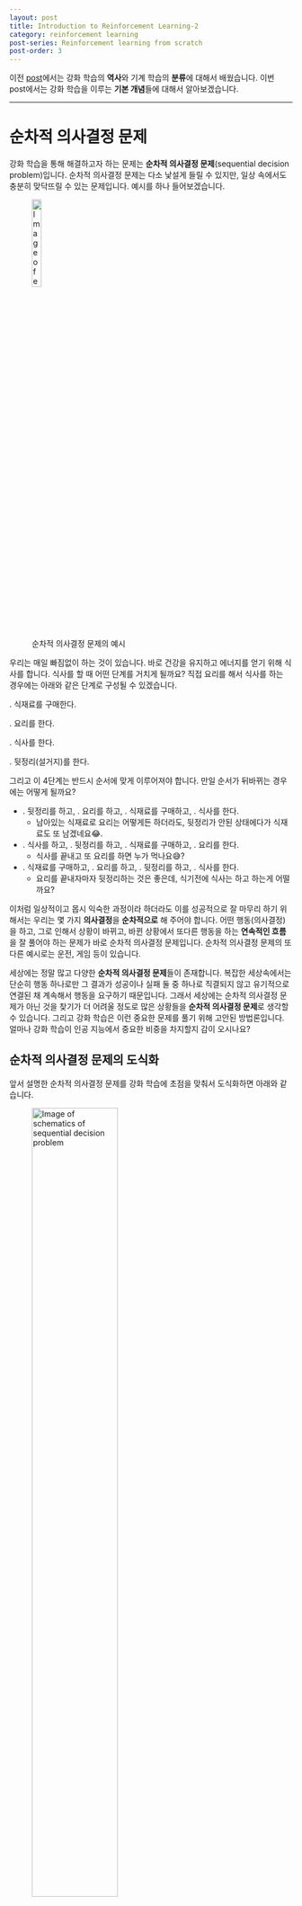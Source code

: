 ```yaml
---
layout: post
title: Introduction to Reinforcement Learning-2
category: reinforcement learning
post-series: Reinforcement learning from scratch
post-order: 3
---
```


이전 [post](https://gyuhub.github.io/posts/study/machine%20learning/reinforcement%20learning/introduction-to-rl-1)에서는 강화 학습의 **역사**와 기계 학습의 **분류**에 대해서 배웠습니다. 이번 post에서는 강화 학습을 이루는 **기본 개념**들에 대해서 알아보겠습니다.

---

# 순차적 의사결정 문제

강화 학습을 통해 해결하고자 하는 문제는 **순차적 의사결정 문제**(sequential decision problem)입니다. 순차적 의사결정 문제는 다소 낯설게 들릴 수 있지만, 일상 속에서도 충분히 맞닥뜨릴 수 있는 문제입니다. 예시를 하나 들어보겠습니다.

<figure>
    <img src="/posts/study/machine learning/reinforcement learning/images/introduction_to_rl_6.png"
         title="Example of sequential decision problem"
         alt="Image of example of sequential decision problem"
         class="img_center"
         style="width: 20%"/>
    <figcaption>순차적 의사결정 문제의 예시</figcaption>
</figure>

우리는 매일 빠짐없이 하는 것이 있습니다. 바로 건강을 유지하고 에너지를 얻기 위해 식사를 합니다. 식사를 할 때 어떤 단계를 거치게 될까요? 직접 요리를 해서 식사를 하는 경우에는 아래와 같은 단계로 구성될 수 있겠습니다.

<i class="fa-solid fa-1"></i>. 식재료를 구매한다.

<i class="fa-solid fa-2"></i>. 요리를 한다.

<i class="fa-solid fa-3"></i>. 식사를 한다.

<i class="fa-solid fa-4"></i>. 뒷정리(설거지)를 한다.

그리고 이 4단계는 반드시 순서에 맞게 이루어져야 합니다. 만일 순서가 뒤바뀌는 경우에는 어떻게 될까요?

* <i class="fa-solid fa-4"></i>. 뒷정리를 하고, <i class="fa-solid fa-2"></i>. 요리를 하고, <i class="fa-solid fa-1"></i>. 식재료를 구매하고, <i class="fa-solid fa-3"></i>. 식사를 한다.
  * 남아있는 식재료로 요리는 어떻게든 하더라도, 뒷정리가 안된 상태에다가 식재료도 또 남겠네요😂.
* <i class="fa-solid fa-3"></i>. 식사를 하고, <i class="fa-solid fa-4"></i>. 뒷정리를 하고, <i class="fa-solid fa-1"></i>. 식재료를 구매하고, <i class="fa-solid fa-2"></i>. 요리를 한다.
  * 식사를 끝내고 또 요리를 하면 누가 먹나요😅?
* <i class="fa-solid fa-1"></i>. 식재료를 구매하고, <i class="fa-solid fa-2"></i>. 요리를 하고, <i class="fa-solid fa-4"></i>. 뒷정리를 하고, <i class="fa-solid fa-3"></i>. 식사를 한다.
  * 요리를 끝내자마자 뒷정리하는 것은 좋은데, 식기전에 식사는 하고 하는게 어떨까요?

이처럼 일상적이고 몹시 익숙한 과정이라 하더라도 이를 성공적으로 잘 마무리 하기 위해서는 우리는 몇 가지 **의사결정**을 **순차적으로** 해 주어야 합니다. 어떤 행동(의사결정)을 하고, 그로 인해서 상황이 바뀌고, 바뀐 상황에서 또다른 행동을 하는 **연속적인 흐름**을 잘 풀어야 하는 문제가 바로 순차적 의사결정 문제입니다. 순차적 의사결정 문제의 또다른 예시로는 운전, 게임 등이 있습니다.

세상에는 정말 많고 다양한 **순차적 의사결정 문제**들이 존재합니다. 복잡한 세상속에서는 단순히 행동 하나로만 그 결과가 성공이나 실패 둘 중 하나로 직결되지 않고 유기적으로 연결된 채 계속해서 행동을 요구하기 때문입니다. 그래서 세상에는 순차적 의사결정 문제가 아닌 것을 찾기가 더 어려울 정도로 많은 상황들을 **순차적 의사결정 문제**로 생각할 수 있습니다. 그리고 강화 학습은 이런 중요한 문제를 풀기 위해 고안된 방법론입니다. 얼마나 강화 학습이 인공 지능에서 중요한 비중을 차지할지 감이 오시나요?

## 순차적 의사결정 문제의 도식화

앞서 설명한 순차적 의사결정 문제를 강화 학습에 초점을 맞춰서 도식화하면 아래와 같습니다.

<figure>
    <img src="/posts/study/machine learning/reinforcement learning/images/introduction_to_rl_7.png"
         title="Schematics of sequential decision problem"
         alt="Image of schematics of sequential decision problem"
         class="img_center"
         style="width: 60%"/>
    <figcaption>순차적 의사결정 문제의 도식화</figcaption>
</figure>

**에이전트**(agent)가 **액션**(행동, action)을 하고 그에 따라 상황이 변하는 것을 하나의 **루프**(loop)라고 했을때, 이 루프가 끊임없이 **반복**되는 것을 <ins>순차적 의사결정 문제</ins>라고 할 수 있습니다. [Fig. 2.]에서 에이전트, **환경**(environment), **상태**(state) 그리고 **보상**(reward)이라는 개념이 처음 등장한만큼 그에 대해 먼저 자세히 살펴보겠습니다. 

---

# 에이전트

**에이전트**는 강화 학습의 **주인공**이자 **주체**입니다. 학습하는 **대상**이며 동시에 *환경 속에서* 행동하는 개체를 가리키는 용어입니다. 위에서의 예시에서는 요리하고 식사를 하는 객체가 에이전트가 되겠습니다. 에이전트는 어떤 **액션**을 할지 정하는 것이 가장 주된 역할입니다. 에이전트의 입장에서 위의 루프는 구체적으로 다음 3단계로 이루어져 있습니다.

<i class="fa-solid fa-1"></i>. 현재 상황 $s_t$에서 어떤 액션$(a_t)$을 해야 할지 결정.

<i class="fa-solid fa-2"></i>. 결정된 액션 $a_t$를 환경으로 보냄.

<i class="fa-solid fa-3"></i>. 환경으로부터 그에 따른 보상과 다음 상태의 정보를 받음

# 환경

**환경**은 에이전트를 제외한 모든 요소를 말합니다. 그래서 어떤 요소가 환경이라고 딱 집어서 말하기가 어렵습니다. 이전의 예시에서는 식사를 하는 객체(에이전트)를 **제외한 모든 것**이 환경입니다. 다른 말로는 에이전트가 어떤 **액션**을 했을 때, 그 결과에 영향을 아주 조금이라도 미치는 모든 요소들이 환경이라고 할 수 있습니다. 환경 속에서 에이전트가 어떤 액션을 취하고 나면 에이전트의 **상태**가 바뀔 수 있습니다.

# 상태

**상태**는 현재 에이전트에 대한 모든 **정보**를 **숫자**로 기록해서 표현한 것을 말합니다. 현재 가지고 있는 돈, 요리 완료까지 남은 시간, 접시의 개수 등등을 숫자로 엮은 하나의 벡터처럼 생각할수도 있습니다. 환경은 이 **상태 변화**(state transition)를 일으키는 역할을 담당합니다. 액션에 대한 결과를 알려주는 것입니다. 이를 종합하면 환경이 하는 일은 다음과 같은 단계로 이루어집니다.

<i class="fa-solid fa-1"></i>. 상태 $s_t$에서 에이전트로부터 받은 액션 $a_t$를 통해서 상태 변화를 일으킴.

<i class="fa-solid fa-2"></i>. 그 결과 상태는 $s_t \rightarraw s_{t+1}$로 바뀜.

<i class="fa-solid fa-3"></i>. 에이전트에게 줄 보상 $r_t$도 함께 계산.

<i class="fa-solid fa-4"></i>. $s_{t+1}$과 $r_{t+1}$을 에이전트에게 전달.

위와 같은 단계를 1부터 4까지 한번 반복하면, 즉 **에이전트**와 **환경**이 한 번 상호 작용하면 하나의 **루프**가 끝납니다. 이를 한 **틱**(tick)이 지났다고도 표현합니다. 실제 세계는 앞의 그림과 다르게 시간의 흐름이 **연속적**(continuous)이겠지만 순차적 의사결정 문제에서는 시간의 흐름을 **이산적**(discrete)으로 생각합니다. 그리고 그 시간의 단위를 틱 혹은 **타임 스텝**(time step)이라고 합니다.

# 보상

**보상**이란 의사결정을 얼마나 잘하고 있는지 알려주는 신호입니다. 그리고 강화 학습의 목적은 과정에서 받는 보상의 총합, 즉 **누적 보상**(cumulative reward)을 최대화하는 것입니다. 에이전트는 **좋은** 액션을 하면 보상을 크게 받고, **나쁜** 액션을 하면 보상을 적게 받습니다. 따라서 보상을 통해 에이전트는 액션을 **교정**할 **힌트**를 얻게 됩니다. 보상은 강화 학습을 이해하는 데 있어서 가장 중요하고 필수적인 개념입니다. 만약 보상이 존재하지 않는다면, 에이전트는 아무것도 배울 수 없습니다.

보상에는 3가지 특징이 있습니다.

<i class="fa-solid fa-1"></i>. 보상은 **어떻게**가 아닌 **얼마나**를 나타낸다.

첫 번째 특징은 보상은 "**어떻게**"에 대한 정보를 담고 있지 않다는 점입니다. 보상은 **에이전트**가 특정한 액션을 하면 그것에 대해 "**얼마나**" 잘 하고 있는지 평가를 해주는 지표일뿐, **어떻게** 해야 높은 보상을 얻을 수 있을지 알려주지 않습니다. 이러한 점이 지도 학습과 강화 학습을 명확하게 구분할 수 있게 해줍니다. 그렇다면 어떻게해야 높은 보상을 얻을 수 있는지 알려주지 않음에도 학습을 잘할 수 있을까요? 그것은 바로 수많은 **시행착오**(trial & error)덕분입니다.

에이전트는 자신이 처한 상황속에서 특정한 액션을 취함으로써 그 액션에 대한 평가로 **보상**이라는 신호를 받습니다. 에이전트가 자신이 했던 액션을 **교정**할 수 있는 이유는 에이전트가 좋은 액션을 하면 높은 보상을, 나쁜 액션을 하면 낮은 보상일 주면서 액션의 좋고 나쁨을 평가해 주는 신호가 있기 때문입니다. 보상이 **직접적으로** <ins>어떻게 해야 할지</ins>를 알려주지는 않지만, <ins>보상이 높았던 액션을 많이 하고 보상이 낮았던 액션을 적게 함으로써</ins> 액션을 조금씩 교정할 수 있게 해주는 것입니다.

<i class="fa-solid fa-2"></i>. 보상은 **스칼라**값이다.

두 번째 특징은 보상은 **벡터**가 아닌 **스칼라**라는 점입니다. 만약 보상이 벡터라면 동시에 2개 이상의 값을 최대화하는 것을 목표로 할 수 있겠지만, 보상은 스칼라이기 때문에 오직 하나의 값만 최대화할 수 있습니다. 왜 벡터가 아닌 스칼라값으로 보상을 설정했을까요? 예시를 하나 들어보겠습니다.

<figure>
    <img src="/posts/study/machine learning/reinforcement learning/images/introduction_to_rl_8.png"
         title="Example of vector reward problem"
         alt="Image of example of vector reward problem"
         class="img_center"
         style="width: 40%"/>
    <figcaption>벡터 보상의 문제점의 예시</figcaption>
</figure>

[Fig. 3.]과 같이 게임속에서 자율주행을 하는 강화 학습 에이전트가 있다고 가정해보겠습니다. 해당 에이전트는 현재 자율주행을 하면서 횡단보도가 있는 도로를 지나고 있습니다. 이때 에이전트는 최대한 오랫동안 주행하기 위해서 멈추지 않고 1초 주행을 할때마다 **+5**의 보상을 받는다고 하겠습니다. 또한, 일반국도에는 횡단보도가 존재하고 보행신호가 켜지면 사람이 지나갑니다. 그래서 사람의 안전을 위해서 사람과 충돌하지 않고 주행하면 **+1**의 보상을 주겠습니다. 이를 벡터로 나타낸다면 아래의 수식처럼 표현할 수 있습니다.

$$
r_t = \begin{bmatrix}
  5t \\
  h_t
\end{bmatrix}, \\
h_t = \begin{cases}
  1\ (\text{when the car does not hit a person}) \\
  0\ (\text{otherwise})
\end{cases}. \label{vector_reward} \tag{1}
$$

식 $(\ref{vector_reward})$에서 $t$는 시점 t를 나타내고 $h_t$는 사람과 에이전트가 부딪히지 않았을때만 1이라는 결과를 출력합니다. 언뜻 보기에는 큰 문제가 없어보이지만 만약 아래와 같은 그림의 상황이 발생하면 어떻게 될까요?

<figure>
    <img src="/posts/study/machine learning/reinforcement learning/images/introduction_to_rl_9.png"
         title="Example of vector reward problem"
         alt="Image of example of vector reward problem"
         class="img_center"
         style="width: 40%"/>
    <figcaption>무단횡단을 하는 사람</figcaption>
</figure>

사실 [Fig. 4.]의 경우는 인공 지능의 윤리성과 연관이 있는 문제이지만, 예시를 위해서 든 경우이기에 인공 지능의 윤리성은 배제하고 설명해보겠습니다. [Fig. 4.]에는 무단횡단을 하는 사람과 자율주행하는 에이전트가 부딪히게 되는 상황이 나타나 있습니다. 당연히 사람과 부딪히면서 교통사고가 나는 것은 절대 학습되어서는 안될 **나쁜** 액션입니다. 하지만 위에서도 언급했듯이 보상에는 **어떻게**가 아닌 **얼마나** 좋은 액션인지를 나타내는 값이 담겨있습니다. 이 예시에서 에이전트가 취할 수 있는 액션은 앞으로 전진하거나 멈춘다는 두가지 액션만 존재한다고 가정해보겠습니다. 그렇다면 2가지 액션에 대한 보상은 아래와 같습니다.

$$
r_t = \begin{bmatrix}
  5 \\
  0
\end{bmatrix}\ (a_t=\text{go straight}), \\
r_t = \begin{bmatrix}
  0 \\
  1
\end{bmatrix}\ (a_t=\text{stop}). \label{vector_reward_2} \tag{2}
$$

식 $(\ref{vector_reward_2})$에서는 2가지 액션에 대한 각각의 보상이 나와있습니다. 에이전트가 취할 수 있는 액션에 대해서 두 보상 모두 **양의** 보상을 받습니다. 그렇다면 어떤 액션이 해당 상태에서 **최적**일까요? 멈추지않고 직진하는 것도 누적 보상이 커지고, 사람을 피해서 멈추는 것도 누적 보상이 커지게 하는 액션입니다. 따라서 해당 상태와 액션에 대해서 **최적의 정책**이나 **가치 함수**가 정해질 수 없습니다. 한 번의 타임 스텝동안에는 단 **하나의 액션**만 취할 수 있기 때문에 보상은 벡터가 아닌 **스칼라**값이 되어야 합니다.

> 최적 정책이나 가치 함수에 대해서는 나중에 자세히 다루겠습니다 🙂.

위의 예시같은 경우에는 $r_t=0.5\times 5t+0.5\times h_t$와 같이 가중치를 둔다면 여러 보상의 값을 하나의 스칼라로 표현할 수 있습니다. 만일 어떤 문제는 도저히 하나의 목표로 설정하기 어렵다면 그 문제에 강화 학습을 적용하는 것 자체가 적절하지 않을수도 있습니다.

<i class="fa-solid fa-3"></i>. 희소하고 지연된 보상.

보상의 세 번째 특징은 보상이 **희소**(sparse)할 수 있으며 **지연**(delay)될 수 있다는 점입니다. 액션과 보상이 일대일로 대응이 된다면 강화 학습은 한결 쉬워집니다. 에이전트가 행한 액션과 보상이 즉각적으로 연결되기 때문에 어떤 액션이 좋은 액션인지 가려내기 쉽기 때문입니다. 하지만 보상은 선택했던 액션의 빈도에 비해 훨씬 **가끔 주어지거나**, 액션이 발생한 후 **한참 뒤에** 나올수도 있습니다. 예를 들어 액션을 5번 취한후에 보상을 1번 받거나 액션을 10번하고 나서야 과거의 처음 액션에 대한 보상이 주어진다면, 이 보상이 어떤 액션때문에 받은건지 **구별하기 어렵기** 때문에 학습이 어려워집니다.

강화 학습은 지도 학습과는 다르게 순차적 의사결정 문제를 다루기 때문에, 시간에 따른 흐름에서 보상이 뒤늦게 주어지는 일이 발생할 수 있는 것입니다.